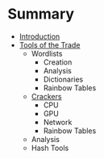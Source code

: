 # Summary

* [Introduction](README.md)
* [Tools of the Trade](c1-tools/tools_of_the_trade.md)
   * Wordlists
       * Creation
       * Analysis
       * Dictionaries
       * Rainbow Tables
   * [Crackers](c1-tools/Crackers.md)
       * CPU
       * GPU
       * Network
       * Rainbow Tables
   * Analysis
   * Hash Tools


